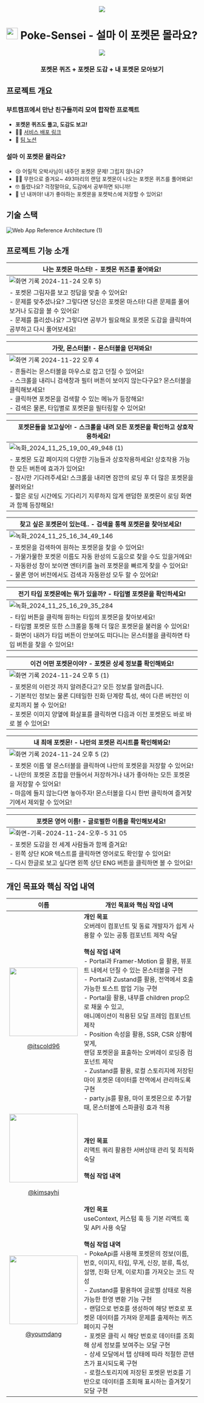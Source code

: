 <p align="center">
  <a href="https://github.com/Covengers-Pokedex/poke-sensei"><img src="https://hits.seeyoufarm.com/api/count/incr/badge.svg?url=https://github.com/Covengers-Pokedex/poke-sensei&count_bg=%2379C83D&title_bg=%23555555&icon=&icon_color=%23E7E7E7&title=Hits&edge_flat=false"/></a>
</p>

<p align="center">
  <h1 align='center'>
   <img src='https://github.com/user-attachments/assets/2d2abfc1-8ecf-470c-ab70-af45813132f3' height=30 width=30/>
    Poke-Sensei - 설마 이 포켓몬 몰라요?
  </h1>
  <p align="center">
    <img src='https://github.com/user-attachments/assets/553fb7e3-5bd6-4a74-9a4b-a6148b1f11b8'/>
  </p>
  <h3 align='center'>
   포켓몬 퀴즈 + 포켓몬 도감 + 내 포켓몬 모아보기
  </h3>
</p>

## 프로젝트 개요
### 부트캠프에서 만난 친구들끼리 모여 합작한 프로젝트
- **포켓몬 퀴즈도 풀고, 도감도 보고!**
- 👩‍💻 [ 서비스 배포 링크 ](https://poke-sensei.vercel.app/)
- 🤝 [ 팀 노션 ](https://hickory-wednesday-39b.notion.site/10c03952ffa9808282eadb4b7df63873)

### 설마 이 포켓몬 몰라요?
- 😢 어릴적 오박사님이 내주던 포켓몬 문제! 그립지 않나요?
- 😵‍💫 무한으로 즐겨요~ 493마리의 랜덤 포켓몬이 나오는 포켓몬 퀴즈를 풀어봐요!
- 🤓 틀렸나요? 걱정말아요, 도감에서 공부하면 되니까!
- 🫵 넌 내꺼야! 내가 좋아하는 포켓몬을 포켓박스에 저장할 수 있어요!

## 기술 스택
![Web App Reference Architecture (1)](https://github.com/user-attachments/assets/b69d041b-e912-467f-b138-629745d96bec)


## 프로젝트 기능 소개
<!-- 포켓몬 퀴즈 페이지 소개 -->
| <img src='https://github.com/user-attachments/assets/2d2abfc1-8ecf-470c-ab70-af45813132f3' height=15 width=15/> 나는 포켓몬 마스터! - 포켓몬 퀴즈를 풀어봐요! <img src='https://github.com/user-attachments/assets/2d2abfc1-8ecf-470c-ab70-af45813132f3' height=15 width=15/> |
| - |
|  ![화면 기록 2024-11-24 오후 5](https://github.com/user-attachments/assets/48a0164c-7246-4afa-9f24-c8ac9f506213)) |
| - 포켓몬 그림자를 보고 정답을 맞출 수 있어요! <br> - 문제를 맞추셨나요? 그렇다면 당신은 포켓몬 마스터! 다른 문제를 풀어보거나 도감을 볼 수 있어요! <br> - 문제를 틀리셨나요? 그렇다면 공부가 필요해요 포켓몬 도감을 클릭하여 공부하고 다시 풀어보세요! |
<!-- 플로팅 몬스터볼 기능소개 -->
| <img src='https://github.com/user-attachments/assets/2d2abfc1-8ecf-470c-ab70-af45813132f3' height=15 width=15/> 가랏, 몬스터볼! - 몬스터볼을 던져봐요! <img src='https://github.com/user-attachments/assets/2d2abfc1-8ecf-470c-ab70-af45813132f3' height=15 width=15/> |
| - |
|  ![화면 기록 2024-11-22 오후 4](https://github.com/user-attachments/assets/ac390620-2574-4974-9a9c-cc1e60043469) |
| - 흔들리는 몬스터볼을 마우스로 잡고 던질 수 있어요! <br> - 스크롤을 내리니 검색창과 필터 버튼이 보이지 않는다구요? 몬스터볼을 클릭해보세요! <br> - 클릭하면 포켓몬을 검색할 수 있는 메뉴가 등장해요! <br> - 검색은 물론, 타입별로 포켓몬을 필터링할 수 있어요! |
<!-- 무한 스크롤 및 로딩 소개 -->
| <img src='https://github.com/user-attachments/assets/2d2abfc1-8ecf-470c-ab70-af45813132f3' height=15 width=15/> 포켓몬들을 보고싶어! - 스크롤을 내려 모든 포켓몬을 확인하고 상호작용하세요! <img src='https://github.com/user-attachments/assets/2d2abfc1-8ecf-470c-ab70-af45813132f3' height=15 width=15/> |
| - |
| ![녹화_2024_11_25_19_00_49_948 (1)](https://github.com/user-attachments/assets/ab0156f6-13b9-4295-b942-c550a2dec613)  |
| - 포켓몬 도감 페이지의 다양한 기능들과 상호작용하세요! 상호작용 가능한 모든 버튼에 효과가 있어요! <br> - 잠시만 기다려주세요! 스크롤을 내리면 잠깐의 로딩 후 더 많은 포켓몬을 불러와요! <br> - 짧은 로딩 시간에도 기다리기 지루하지 않게 랜덤한 포켓몬이 로딩 화면과 함께 등장해요!|
<!-- 이름 검색 기능소개 -->
| <img src='https://github.com/user-attachments/assets/2d2abfc1-8ecf-470c-ab70-af45813132f3' height=15 width=15/> 찾고 싶은 포켓몬이 있는데.. - 검색을 통해 포켓몬을 찾아보세요! <img src='https://github.com/user-attachments/assets/2d2abfc1-8ecf-470c-ab70-af45813132f3' height=15 width=15/> |
| - |
| ![녹화_2024_11_25_16_34_49_146](https://github.com/user-attachments/assets/0f48a8fd-5a2b-44d5-b148-e6012d2f739d) |
| - 포켓몬을 검색하여 원하는 포켓몬을 찾을 수 있어요! <br> - 가물가물한 포켓몬 이름도 자동 완성의 도움으로 찾을 수도 있을거에요! <br> - 자동완성 창이 보이면 엔터키를 눌러 포켓몬을 빠르게 찾을 수 있어요! <br> - 물론 영어 버전에서도 검색과 자동완성 모두 할 수 있어요! |
<!-- 타입 검색 기능 소개 -->
| <img src='https://github.com/user-attachments/assets/2d2abfc1-8ecf-470c-ab70-af45813132f3' height=15 width=15/> 전기 타입 포켓몬에는 뭐가 있을까? - 타입별 포켓몬을 확인하세요! <img src='https://github.com/user-attachments/assets/2d2abfc1-8ecf-470c-ab70-af45813132f3' height=15 width=15/> |
| - |
| ![녹화_2024_11_25_16_29_35_284](https://github.com/user-attachments/assets/57fe8541-f3b6-4658-8d23-283365191923)  |
| - 타입 버튼을 클릭해 원하는 타입의 포켓몬을 찾아보세요! <br> - 타입별 포켓몬 또한 스크롤을 통해 더 많은 포켓몬을 불러올 수 있어요! <br> - 화면이 내려가 타입 버튼이 안보여도 떠다니는 몬스터볼을 클릭하면 타입 버튼을 찾을 수 있어요! |
<!-- 포케몬 상세모달 소개 -->
| <img src='https://github.com/user-attachments/assets/2d2abfc1-8ecf-470c-ab70-af45813132f3' height=15 width=15/> 이건 어떤 포켓몬이야? - 포켓몬 상세 정보를 확인해봐요! <img src='https://github.com/user-attachments/assets/2d2abfc1-8ecf-470c-ab70-af45813132f3' height=15 width=15/> |
| - |
|  ![화면 기록 2024-11-24 오후 5 (1)](https://github.com/user-attachments/assets/5e255851-3bd2-439f-ba1e-e99fb8b99e0f) |
| - 포켓몬의 이런것 까지 알려준다고? 모든 정보를 알려줍니다. <br> - 기본적인 정보는 물론 디테일한 진화 단계랑 특성, 색이 다른 버전인 이로치까지 볼 수 있어요! <br> - 포켓몬 이미지 양옆에 화살표를 클릭하면 다음과 이전 포켓몬도 바로 바로 볼 수 있어요! |
 <!-- 즐겨찾는 포켓몬 기능 소개 -->
| <img src='https://github.com/user-attachments/assets/2d2abfc1-8ecf-470c-ab70-af45813132f3' height=15 width=15/> 내 최애 포켓몬! - 나만의 포켓몬 리시트를 확인해봐요! <img src='https://github.com/user-attachments/assets/2d2abfc1-8ecf-470c-ab70-af45813132f3' height=15 width=15/> |
| - |
|  ![화면 기록 2024-11-24 오후 5 (2)](https://github.com/user-attachments/assets/fc2d6061-b8da-4f0d-bff4-45cb53f2d201) |
| - 포켓몬 이름 옆 몬스터볼을 클릭하여 나만의 포켓몬을 저장할 수 있어요! <br> - 나만의 포켓몬 조합을 만들어서 저장하거나 내가 좋아하는 모든 포켓몬을 저장할 수 있어요! <br> - 마음에 들지 않는다면 놓아주자! 몬스터볼을 다시 한번 클릭하여 즐겨찾기에서 제외할 수 있어요! |
<!-- 힌/영 변환 기능 소개 -->
| <img src='https://github.com/user-attachments/assets/2d2abfc1-8ecf-470c-ab70-af45813132f3' height=15 width=15/> 포켓몬 영어 이름! - 글로벌한 이름을 확인해보세요! <img src='https://github.com/user-attachments/assets/2d2abfc1-8ecf-470c-ab70-af45813132f3' height=15 width=15/> |
| - |
|  ![화면-기록-2024-11-24-오후-5 31 05](https://github.com/user-attachments/assets/eb1fcc81-a3c5-4594-bb37-1736360835e8) |
| - 포켓몬 도감을 전 세계 사람들과 함께 즐겨요! <br> - 왼쪽 상단 KOR 텍스트를 클릭하면 영어로도 확인할 수 있어요! <br> - 다시 한글로 보고 싶다면 왼쪽 상단 ENG 버튼을 클릭하면 볼 수 있어요! |


## 개인 목표와 핵심 작업 내역
|이름|개인 목표와 핵심 작업 내역|
| - | - |
|<img src="https://github.com/user-attachments/assets/367cf10f-1cb6-439e-b292-1b326b96ad2b" width="180"/> <p align='center'>[@itscold96](https://github.com/itscold96)</p>| **개인 목표** <br> 오버레이 컴포넌트 및 동료 개발자가 쉽게 사용할 수 있는 공통 컴포넌트 제작 숙달<br> <br> **핵심 작업 내역** <br> - Portal과 Framer-Motion 을 활용, 뷰포트 내에서 던질 수 있는 몬스터볼을 구현 <br> - Portal과 Zustand를 활용, 전역에서 호출 가능한 토스트 팝업 기능 구현 <br> - Portal을 활용, 내부를 children prop으로 채울 수 있고, <br> 애니메이션이 적용된 모달 프레임 컴포넌트 제작  <br> - Position 속성을 활용, SSR, CSR 상황에 맞게, <br> 랜덤 포켓몬을 표출하는 오버레이 로딩중 컴포넌트 제작 <br> - Zustand를 활용, 로컬 스토리지에 저장된 마이 포켓몬 데이터를 전역에서 관리하도록 구현 <br> - party.js를 활용, 마이 포켓몬으로 추가할 때, 몬스터볼에 스파클링 효과 적용
|<img src="https://github.com/user-attachments/assets/7f0352f0-9ad0-430b-9c7e-1348df9ec3ff" width="180"/> <p align='center'>[@kimsayhi](https://github.com/kimsayhi)</p>|**개인 목표** <br> 리액트 쿼리 활용한 서버상태 관리 및 최적화 숙달 <br> <br> **핵심 작업 내역** <br>|
|<img src="https://github.com/user-attachments/assets/099b982a-3016-4603-aa34-ebdf97df4c8b" width="180"/> <p align='center'>[@youmdang](https://github.com/youmdang)</p>|**개인 목표** <br> useContext, 커스텀 훅 등 기본 리액트 훅 및 API 사용 숙달 <br> <br> **핵심 작업 내역** <br> - PokeApi를 사용해 포켓몬의 정보(이름, 번호, 이미지, 타입, 무게, 신장, 분류, 특성,<br> 설명, 진화 단계, 이로치)를 가져오는 코드 작성 <br> - Zustand를 활용하여 글로벌 상태로 적용 가능한 한영 변환 기능 구현 <br> - 랜덤으로 번호를 생성하여 해당 번호로 포켓몬 데이터를 가져와 문제를 출제하는 퀴즈 페이지 구현 <br> - 포켓몬 클릭 시 해당 번호로 데이터를 조회해 상세 정보를 보여주는 모달 구현 <br> - 상세 모달에서 탭 상태에 따라 적절한 콘텐츠가 표시되도록 구현 <br> - 로컬스토리지에 저장된 포켓몬 번호를 기반으로 데이터를 조회해 표시하는 즐겨찾기 모달 구현 |
<br/>



